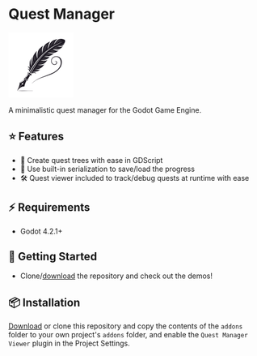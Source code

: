 # Quest Manager

<img src="icon.svg" width="128" height="128">

A minimalistic quest manager for the Godot Game Engine.

## :star: Features

- :evergreen_tree: Create quest trees with ease in GDScript
- :art: Use built-in serialization to save/load the progress
- :hammer_and_wrench: Quest viewer included to track/debug quests at runtime with ease

## :zap: Requirements

- Godot 4.2.1+

## :rocket: Getting Started

- Clone/[download](https://github.com/Rubonnek/quest-manager/archive/refs/heads/master.zip) the repository and check out the demos!

## :package: Installation

[Download](https://github.com/Rubonnek/quest-manager/archive/refs/heads/master.zip) or clone this repository and copy the contents of the
`addons` folder to your own project's `addons` folder, and enable the `Quest Manager Viewer` plugin in the Project Settings.
